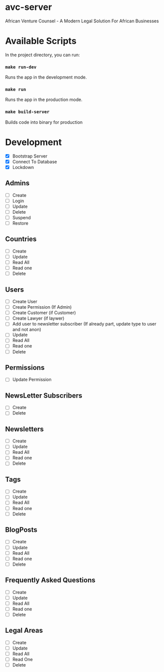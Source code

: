 # avc-server

African Venture Counsel - A Modern Legal Solution For African Businesses

# Available Scripts

In the project directory, you can run:

### `make run-dev`

Runs the app in the development mode.

### `make run`

Runs the app in the production mode.

### `make build-server`

Builds code into binary for production

# Development

- [x] Bootstrap Server
- [x] Connect To Database
- [x] Lockdown

## Admins

- [ ] Create
- [ ] Login
- [ ] Update
- [ ] Delete
- [ ] Suspend
- [ ] Restore

## Countries

- [ ] Create
- [ ] Update
- [ ] Read All
- [ ] Read one
- [ ] Delete

## Users

- [ ] Create User
- [ ] Create Permission (If Admin)
- [ ] Create Customer (if Customer)
- [ ] Create Lawyer (if laywer)
- [ ] Add user to newsletter subscriber (If already part, update type to user and not anon)
- [ ] Update
- [ ] Read All
- [ ] Read one
- [ ] Delete

## Permissions

- [ ] Update Permission

## NewsLetter Subscribers

- [ ] Create
- [ ] Delete

## Newsletters

- [ ] Create
- [ ] Update
- [ ] Read All
- [ ] Read one
- [ ] Delete

## Tags

- [ ] Create
- [ ] Update
- [ ] Read All
- [ ] Read one
- [ ] Delete

## BlogPosts

- [ ] Create
- [ ] Update
- [ ] Read All
- [ ] Read one
- [ ] Delete

## Frequently Asked Questions

- [ ] Create
- [ ] Update
- [ ] Read All
- [ ] Read one
- [ ] Delete

## Legal Areas

- [ ] Create
- [ ] Update
- [ ] Read All
- [ ] Read One
- [ ] Delete
